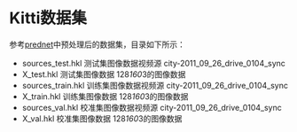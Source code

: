 # Kitti数据集

参考[prednet](https://github.com/coxlab/prednet)中预处理后的数据集，目录如下所示：
- sources_test.hkl 测试集图像数据视频源
city-2011_09_26_drive_0104_sync
- X_test.hkl 测试集图像数据
128*160*3的图像数据
- sources_train.hkl 训练集图像数据视频源
city-2011_09_26_drive_0104_sync
- X_train.hkl 训练集图像数据
128*160*3的图像数据
- sources_val.hkl 校准集图像数据视频源
city-2011_09_26_drive_0104_sync
- X_val.hkl 校准集图像数据
128*160*3的图像数据
